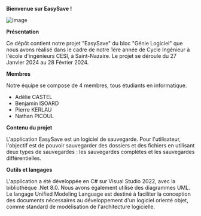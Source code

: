 **Bienvenue sur EasySave !**

![image](https://github.com/user-attachments/assets/665ab455-ec8a-4c30-9b71-1af4b699083f)

**Présentation**

Ce dépôt contient notre projet "EasySave" du bloc "Génie Logiciel" que nous avons réalisé dans le cadre de notre 1ère année de Cycle Ingénieur à l'école d'ingénieurs CESI, à Saint-Nazaire.
Le projet se déroule du 27 Janvier 2024 au 28 Février 2024.

**Membres**

Notre équipe se compose de 4 membres, tous étudiants en informatique. 
- Adélie CASTEL
- Benjamin ISOARD
- Pierre KERLAU
- Nathan PICOUL

**Contenu du projet**

L'application EasySave est un logiciel de sauvegarde. Pour l'utilisateur, l'objectif est de pouvoir sauvegarder des dossiers et des fichiers en utilisant deux types de sauvegardes : les sauvegardes complètes et les sauvegardes différentielles. 

**Outils et langages** 

L'application a été développée en C# sur Visual Studio 2022, avec la bibliothèque .Net 8.0. 
Nous avons également utilisé des diagrammes UML. Le langage Unified Modeling Language est destiné à faciliter la conception des documents nécessaires au développement d'un logiciel orienté objet, comme standard de modélisation de l'architecture logicielle.
